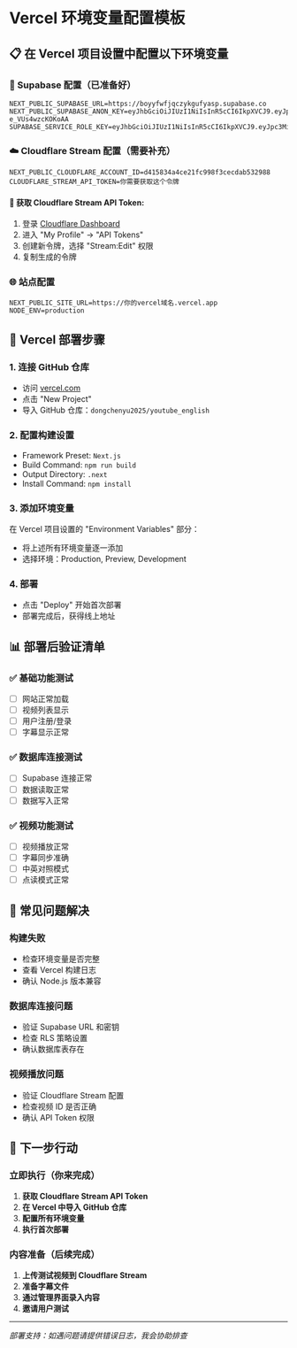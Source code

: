 # Vercel 环境变量配置模板

## 📋 在 Vercel 项目设置中配置以下环境变量

### 🔗 Supabase 配置（已准备好）
```
NEXT_PUBLIC_SUPABASE_URL=https://boyyfwfjqczykgufyasp.supabase.co
NEXT_PUBLIC_SUPABASE_ANON_KEY=eyJhbGciOiJIUzI1NiIsInR5cCI6IkpXVCJ9.eyJpc3MiOiJzdXBhYmFzZSIsInJlZiI6ImJveXlmd2ZqcWN6eWtndWZ5YXNwIiwicm9sZSI6ImFub24iLCJpYXQiOjE3NTg1NTA0MjUsImV4cCI6MjA3NDEyNjQyNX0.q5RlpJyVSK7dqbP1BpTc4l4ruL8-e_VUs4wzcKOKoAA
SUPABASE_SERVICE_ROLE_KEY=eyJhbGciOiJIUzI1NiIsInR5cCI6IkpXVCJ9.eyJpc3MiOiJzdXBhYmFzZSIsInJlZiI6ImJveXlmd2ZqcWN6eWtndWZ5YXNwIiwicm9sZSI6InNlcnZpY2Vfcm9sZSIsImlhdCI6MTc1ODU1MDQyNSwiZXhwIjoyMDc0MTI2NDI1fQ.cCvbJ2CbzK9HPDLZYDBva6mTCVCosONKgcgV3EIY5XA
```

### ☁️ Cloudflare Stream 配置（需要补充）
```
NEXT_PUBLIC_CLOUDFLARE_ACCOUNT_ID=d415834a4ce21fc998f3cecdab532988
CLOUDFLARE_STREAM_API_TOKEN=你需要获取这个令牌
```

#### 🔑 获取 Cloudflare Stream API Token:
1. 登录 [Cloudflare Dashboard](https://dash.cloudflare.com)
2. 进入 "My Profile" → "API Tokens"
3. 创建新令牌，选择 "Stream:Edit" 权限
4. 复制生成的令牌

### 🌐 站点配置
```
NEXT_PUBLIC_SITE_URL=https://你的vercel域名.vercel.app
NODE_ENV=production
```

## 🚀 Vercel 部署步骤

### 1. 连接 GitHub 仓库
- 访问 [vercel.com](https://vercel.com)
- 点击 "New Project"
- 导入 GitHub 仓库：`dongchenyu2025/youtube_english`

### 2. 配置构建设置
- Framework Preset: `Next.js`
- Build Command: `npm run build`
- Output Directory: `.next`
- Install Command: `npm install`

### 3. 添加环境变量
在 Vercel 项目设置的 "Environment Variables" 部分：
- 将上述所有环境变量逐一添加
- 选择环境：Production, Preview, Development

### 4. 部署
- 点击 "Deploy" 开始首次部署
- 部署完成后，获得线上地址

## 📊 部署后验证清单

### ✅ 基础功能测试
- [ ] 网站正常加载
- [ ] 视频列表显示
- [ ] 用户注册/登录
- [ ] 字幕显示正常

### ✅ 数据库连接测试
- [ ] Supabase 连接正常
- [ ] 数据读取正常
- [ ] 数据写入正常

### ✅ 视频功能测试
- [ ] 视频播放正常
- [ ] 字幕同步准确
- [ ] 中英对照模式
- [ ] 点读模式正常

## 🔧 常见问题解决

### 构建失败
- 检查环境变量是否完整
- 查看 Vercel 构建日志
- 确认 Node.js 版本兼容

### 数据库连接问题
- 验证 Supabase URL 和密钥
- 检查 RLS 策略设置
- 确认数据库表存在

### 视频播放问题
- 验证 Cloudflare Stream 配置
- 检查视频 ID 是否正确
- 确认 API Token 权限

## 🎯 下一步行动

### 立即执行（你来完成）
1. **获取 Cloudflare Stream API Token**
2. **在 Vercel 中导入 GitHub 仓库**
3. **配置所有环境变量**
4. **执行首次部署**

### 内容准备（后续完成）
1. **上传测试视频到 Cloudflare Stream**
2. **准备字幕文件**
3. **通过管理界面录入内容**
4. **邀请用户测试**

---
*部署支持：如遇问题请提供错误日志，我会协助排查*